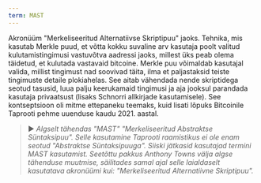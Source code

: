 ```yaml
---
term: MAST
---
```


Akronüüm "Merkeliseeritud Alternatiivse Skriptipuu" jaoks. Tehnika, mis kasutab Merkle puud, et võtta kokku suvaline arv kasutaja poolt valitud kulutamistingimusi vastuvõtva aadressi jaoks, millest üks peab olema täidetud, et kulutada vastavaid bitcoine. Merkle puu võimaldab kasutajal valida, millist tingimust nad soovivad täita, ilma et paljastaksid teiste tingimuste detaile plokiahelas. See aitab vähendada nende skriptidega seotud tasusid, luua palju keerukamaid tingimusi ja aja jooksul parandada kasutaja privaatsust (lisaks Schnorri allkirjade kasutamisele). See kontseptsioon oli mitme ettepaneku teemaks, kuid lisati lõpuks Bitcoinile Taprooti pehme uuenduse kaudu 2021. aastal.

> ► *Algselt tähendas "MAST" "Merkeliseeritud Abstraktse Süntaksipuu". Selle kasutamine Taprooti raamistikus ei ole enam seotud "Abstraktse Süntaksipuuga". Siiski jätkasid kasutajad termini MAST kasutamist. Seetõttu pakkus Anthony Towns välja algse tähenduse muutmise, säilitades samal ajal selle laialdaselt kasutatava akronüümi kui: "Merkeliseeritud Alternatiivne Skriptipuu".*